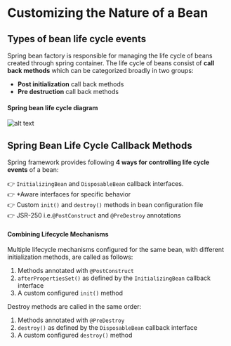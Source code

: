 #  Customizing the Nature of a Bean

## Types of bean life cycle events
Spring bean factory is responsible for managing the life cycle of beans created through spring container. The life cycle of beans consist of  **call back methods**  which can be categorized broadly in two groups:

-   **Post initialization**  call back methods
-   **Pre destruction**  call back methods

#### Spring bean life cycle diagram
![alt text](https://cdn1.howtodoinjava.com/wp-content/uploads/Spring-bean-life-cycle.png)
 ## Spring Bean Life Cycle Callback Methods
 Spring framework provides following  **4 ways for controlling life cycle events**  of a bean:

:point_right:  `InitializingBean`  and  `DisposableBean`  callback interfaces. <br />
:point_right:  *Aware interfaces for specific behavior <br />
:point_right:  Custom  `init()`  and  `destroy()`  methods in bean configuration file <br />
:point_right:  JSR-250 i.e.`@PostConstruct`  and  `@PreDestroy`  annotations <br />

#### Combining Lifecycle Mechanisms

Multiple lifecycle mechanisms configured for the same bean, with different initialization methods, are called as follows:

1.  Methods annotated with  `@PostConstruct`<br />
2.  `afterPropertiesSet()`  as defined by the  `InitializingBean`  callback interface    <br />
3.  A custom configured  `init()`  method <br />

Destroy methods are called in the same order:

1.  Methods annotated with  `@PreDestroy`<br />
2.  `destroy()`  as defined by the  `DisposableBean`  callback interface <br />
3.  A custom configured  `destroy()`  method <br />